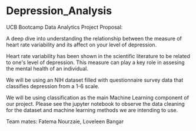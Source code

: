 # Depression_Analysis

UCB Bootcamp Data Analytics 
Project Proposal:

A deep dive into understanding the relationship between the measure of heart rate variability and its affect on your level of depression.

Heart rate variability has been shown in the scientific literature to be related to one's level of depression. This measure can play a key role in assesing the mental health of an individual.

We will be using an NIH dataset filled with questionnaire survey data that classifies depression from a 1-6 scale.

We will be using classification as the main Machine Learning component of our project. Please see the jupyter notebook to observe the data cleaning for the dataset and machine learning methods we are intending to use.

Team mates: Fatema Nourzaie, Loveleen Bangar
